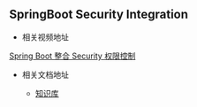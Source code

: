 SpringBoot Security Integration
---

- 相关视频地址

[Spring Boot 整合 Security 权限控制](https://www.edurt.com/course/70)

- 相关文档地址

    - [知识库](http://wiki.ttxit.com/pages/viewpage.action?pageId=16318587&src=contextnavpagetreemode)